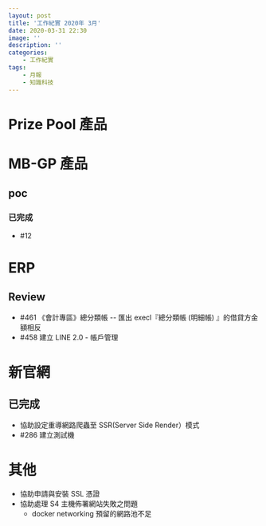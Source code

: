 ```yaml
---
layout: post
title: '工作紀實 2020年 3月'
date: 2020-03-31 22:30
image: ''
description: ''
categories:
    - 工作紀實
tags:
    - 月報
    - 知識科技
---
```


# Prize Pool 產品

# MB-GP 產品

## poc

### 已完成

* #12

# ERP

## Review

* #461 《會計專區》總分類帳 -- 匯出 execl『總分類帳 (明細帳) 』的借貸方金額相反
* #458 建立 LINE 2.0 - 帳戶管理

# 新官網

## 已完成

* 協助設定重導網路爬蟲至 SSR(Server Side Render）模式
* #286 建立測試機

# 其他

* 協助申請與安裝 SSL 憑證
* 協助處理 S4 主機佈署網站失敗之問題
    + docker networking 預留的網路池不足
    
